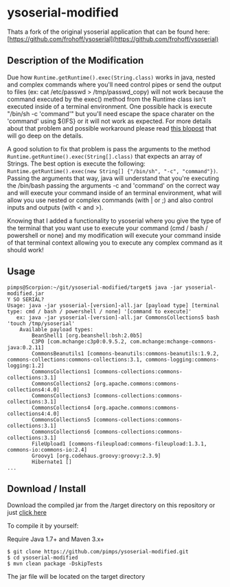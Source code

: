 
# ysoserial-modified 

Thats a fork of the original ysoserial application that can be found here: [https://github.com/frohoff/ysoserial](https://github.com/frohoff/ysoserial)

## Description of the Modification

Due how `Runtime.getRuntime().exec(String.class)` works in java, nested and complex commands where you'll need control pipes or send the output to files (ex: cat /etc/passwd > /tmp/passwd_copy) will not work because the command executed by the exec() method from the Runtime class isn't executed inside of a terminal environment. One possible hack is execute "/bin/sh -c 'command'" but you'll need escape the space charater on the 'command' using ${IFS} or it will not work as expected. For more details about that problem and possible workaround please read [this blopost](http://codewhitesec.blogspot.com.au/2015/03/sh-or-getting-shell-environment-from.html) that will go deep on the details.

A good solution to fix that problem is pass the arguments to the method `Runtime.getRuntime().exec(String[].class)` that expects an array of Strings. The best option is execute the following: `Runtime.getRuntime().exec(new String[] {"/bin/sh", "-c", "command"})`. Passing the arguments that way, java will understand that you're executing the /bin/bash passing the arguments -c and 'command' on the correct way and will execute your command inside of an terminal environment, what will allow you use nested or complex commands (with | or ;) and also control inputs and outputs (with < and >).

Knowing that I added a functionality to ysoserial where you give the type of the terminal that you want use to execute your command (cmd / bash / powershell or none) and my modification will execute your command inside of that terminal context allowing you to execute any complex command as it should work!

## Usage

```shell
pimps@Scorpion:~/git/ysoserial-modified/target$ java -jar ysoserial-modified.jar 
Y SO SERIAL?
Usage: java -jar ysoserial-[version]-all.jar [payload type] [terminal type: cmd / bash / powershell / none] '[command to execute]'
   ex: java -jar ysoserial-[version]-all.jar CommonsCollections5 bash 'touch /tmp/ysoserial'
	Available payload types:
		BeanShell1 [org.beanshell:bsh:2.0b5]
		C3P0 [com.mchange:c3p0:0.9.5.2, com.mchange:mchange-commons-java:0.2.11]
		CommonsBeanutils1 [commons-beanutils:commons-beanutils:1.9.2, commons-collections:commons-collections:3.1, commons-logging:commons-logging:1.2]
		CommonsCollections1 [commons-collections:commons-collections:3.1]
		CommonsCollections2 [org.apache.commons:commons-collections4:4.0]
		CommonsCollections3 [commons-collections:commons-collections:3.1]
		CommonsCollections4 [org.apache.commons:commons-collections4:4.0]
		CommonsCollections5 [commons-collections:commons-collections:3.1]
		CommonsCollections6 [commons-collections:commons-collections:3.1]
		FileUpload1 [commons-fileupload:commons-fileupload:1.3.1, commons-io:commons-io:2.4]
		Groovy1 [org.codehaus.groovy:groovy:2.3.9]
		Hibernate1 []
...
```
## Download / Install

Download the compiled jar from the /target directory on this repository or just [click here](https://github.com/pimps/ysoserial-modified/raw/master/target/ysoserial-modified.jar)

To compile it by yourself:

Require Java 1.7+ and Maven 3.x+

```shell
$ git clone https://github.com/pimps/ysoserial-modified.git
$ cd ysoserial-modified
$ mvn clean package -DskipTests
```

The jar file will be located on the target directory
